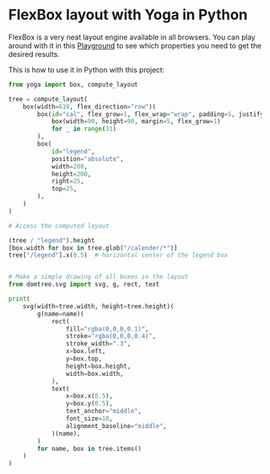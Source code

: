 # FlexBox layout with Yoga in Python

FlexBox is a very neat layout engine available in all browsers. You can play around with it in this [Playground](https://yogalayout.com/playground) to see which properties you need to get the desired results.

This is how to use it in Python with this project:

```python
from yoga import box, compute_layout

tree = compute_layout(
    box(width=610, flex_direction="row")(
        box(id="cal", flex_grow=1, flex_wrap="wrap", padding=5, justify_content="stretch")(
            box(width=90, height=90, margin=5, flex_grow=1)
            for _ in range(31)
        ),
        box(
            id="legend",
            position="absolute",
            width=200,
            height=200,
            right=25,
            top=25,
        ),
    )
)

# Access the computed layout

(tree / "legend").height
[box.width for box in tree.glob("/calender/*")]
tree["/legend"].x(0.5)  # horizontal center of the legend box


# Make a simple drawing of all boxes in the layout
from domtree.svg import svg, g, rect, text

print(
    svg(width=tree.width, height=tree.height)(
        g(name=name)(
            rect(
                fill="rgba(0,0,0,0.1)",
                stroke="rgba(0,0,0,0.4)",
                stroke_width=".3",
                x=box.left,
                y=box.top,
                height=box.height,
                width=box.width,
            ),
            text(
                x=box.x(0.5),
                y=box.y(0.5),
                text_anchor="middle",
                font_size=10,
                alignment_baseline="middle",
            )(name),
        )
        for name, box in tree.items()
    )
)

```
